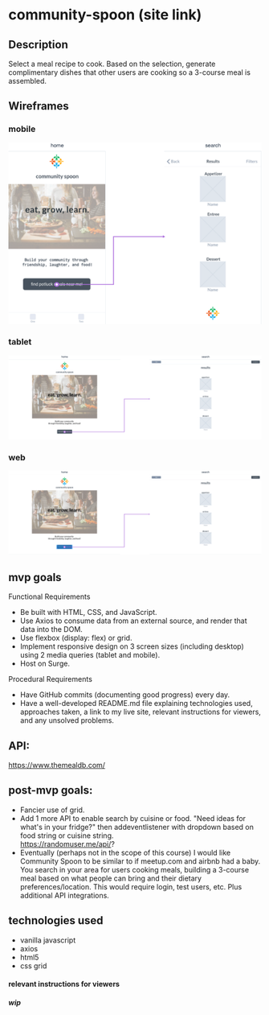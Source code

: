 # community-spoon (site link)


## Description
Select a meal recipe to cook. Based on the selection, generate complimentary dishes that other users are cooking so a 3-course meal is assembled.

## Wireframes

### mobile
![this is my preliminary mobile mockup](mockups/community-spoon-flowmap.png)
### tablet
![this is my preliminary tablet mockup](mockups/community-spoon-laptop-flowmap.png)
### web
![this is my preliminary tablet mockup](mockups/community-spoon-tablet-flowmap.png)

## mvp goals

Functional Requirements
* Be built with HTML, CSS, and JavaScript.
* Use Axios to consume data from an external source, and render that data into the DOM.
* Use flexbox (display: flex) or grid.
* Implement responsive design on 3 screen sizes (including desktop) using 2 media queries (tablet and mobile).
* Host on Surge.

Procedural Requirements
* Have GitHub commits (documenting good progress) every day.
* Have a well-developed README.md file explaining technologies used, approaches taken, a link to my live site, relevant instructions for viewers, and any unsolved problems.

## API: 
https://www.themealdb.com/

## post-mvp goals: 

* Fancier use of grid. 
* Add 1 more API to enable search by cuisine or food.  "Need ideas for what's in your fridge?" then addeventlistener with dropdown based on food string or cuisine string.  
https://randomuser.me/api/?
* Eventually (perhaps not in the scope of this course) I would like Community Spoon to be similar to if meetup.com and airbnb had a baby.  You search in your area for users cooking meals, building a 3-course meal based on what people can bring and their dietary preferences/location.  This would require login, test users, etc.  Plus additional API integrations.

## technologies used
* vanilla javascript
* axios
* html5
* css grid



#### relevant instructions for viewers

##### wip
​